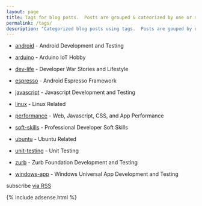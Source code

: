 ```yaml
---
layout: page
title: Tags for blog posts.  Posts are grouped & cateorized by one or more tags.
permalink: /tags/
description: "Categorized blog posts using tags.  Posts are gouped by one or more tags."
---
```

* [android](/android) - Android Development and Testing

* [arduino](/arduino) - Arduino IoT Hobby

* [dev-life](/dev-life) - Developer War Stories and Lifestyle

* [espresso](/espresso) - Android Espresso Framework

* [javascript](/javascript) - Javascript Development and Testing

* [linux](/linux) - Linux Related

* [performance](/performance) - Web, Javascript, CSS, and App Performance

* [soft-skills](/soft-skills) - Professional Developer Soft Skills

* [ubuntu](/ubuntu) - Ubuntu Related

* [unit-testing](/unit-testing) - Unit Testing

* [zurb](/zurb) - Zurb Foundation Development and Testing

* [windows-app](/windows-app) - Windows Universal App Development and Testing

<p class="rss-subscribe">
	<span class="fi-rss size-21"></span> subscribe <a href="{{ "/feed.xml" | prepend: site.baseurl }}">via RSS</a>
</p>
  
{% include adsense.html %}
